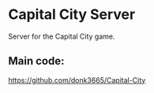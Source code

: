 # Capital City Server
Server for the Capital City game.

## Main code:
https://github.com/donk3665/Capital-City

